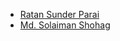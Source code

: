 - [Ratan Sunder Parai](https://github.com/ratanparai)
- [Md. Solaiman Shohag](https://github.com/cseshohag)